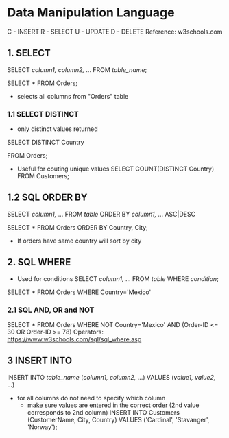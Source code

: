 # Data Manipulation Language
C - INSERT
R - SELECT
U - UPDATE
D - DELETE
Reference: w3schools.com
## 1. SELECT
SELECT *column1, column2,* ...
FROM *table_name*;

SELECT * FROM Orders;
* selects all columns from "Orders" table

### 1.1 SELECT DISTINCT
* only distinct values returned

SELECT DISTINCT Country 

FROM Orders;
* Useful for couting unique values
SELECT COUNT(DISTINCT Country) FROM Customers;
## 1.2 SQL ORDER BY
SELECT *column1,* ...
FROM *table*
ORDER BY *column1,* ... ASC|DESC

SELECT * 
FROM Orders
ORDER BY Country, City;
* If orders have same country will sort by city
## 2. SQL WHERE
* Used for conditions
SELECT *column1,* ...
FROM *table*
WHERE *condition*;

SELECT * 
FROM Orders
WHERE Country='Mexico'
### 2.1 SQL AND, OR and NOT
SELECT * 
FROM Orders
WHERE NOT Country='Mexico' AND (Order-ID <= 30 OR Order-ID >= 78)
Operators: https://www.w3schools.com/sql/sql_where.asp

## 3 INSERT INTO
INSERT INTO *table_name* (*column1, column2,* ...)
VALUES (*value1, value2,* ...)
* for all columns do not need to specify which column
  * make sure values are entered in the correct order (2nd value corresponds to 2nd column)
INSERT INTO Customers (CustomerName, City, Country)
VALUES ('Cardinal', 'Stavanger', 'Norway');

